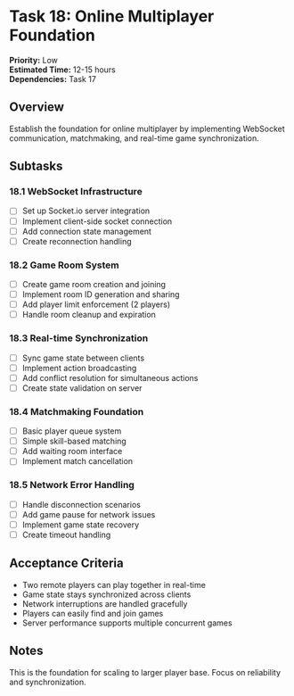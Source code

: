 # Task 18: Online Multiplayer Foundation

**Priority:** Low  
**Estimated Time:** 12-15 hours  
**Dependencies:** Task 17  

## Overview
Establish the foundation for online multiplayer by implementing WebSocket communication, matchmaking, and real-time game synchronization.

## Subtasks

### 18.1 WebSocket Infrastructure
- [ ] Set up Socket.io server integration
- [ ] Implement client-side socket connection
- [ ] Add connection state management
- [ ] Create reconnection handling

### 18.2 Game Room System
- [ ] Create game room creation and joining
- [ ] Implement room ID generation and sharing
- [ ] Add player limit enforcement (2 players)
- [ ] Handle room cleanup and expiration

### 18.3 Real-time Synchronization
- [ ] Sync game state between clients
- [ ] Implement action broadcasting
- [ ] Add conflict resolution for simultaneous actions
- [ ] Create state validation on server

### 18.4 Matchmaking Foundation
- [ ] Basic player queue system
- [ ] Simple skill-based matching
- [ ] Add waiting room interface
- [ ] Implement match cancellation

### 18.5 Network Error Handling
- [ ] Handle disconnection scenarios
- [ ] Add game pause for network issues
- [ ] Implement game state recovery
- [ ] Create timeout handling

## Acceptance Criteria
- Two remote players can play together in real-time
- Game state stays synchronized across clients
- Network interruptions are handled gracefully
- Players can easily find and join games
- Server performance supports multiple concurrent games

## Notes
This is the foundation for scaling to larger player base. Focus on reliability and synchronization.